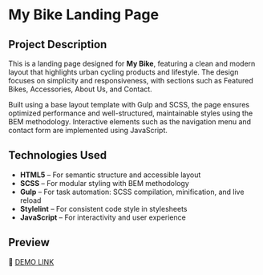 # My Bike Landing Page

## Project Description  
This is a landing page designed for **My Bike**, featuring a clean and modern layout that highlights urban cycling products and lifestyle. The design focuses on simplicity and responsiveness, with sections such as Featured Bikes, Accessories, About Us, and Contact.  

Built using a base layout template with Gulp and SCSS, the page ensures optimized performance and well-structured, maintainable styles using the BEM methodology. Interactive elements such as the navigation menu and contact form are implemented using JavaScript.

## Technologies Used  
- **HTML5** – For semantic structure and accessible layout  
- **SCSS** – For modular styling with BEM methodology  
- **Gulp** – For task automation: SCSS compilation, minification, and live reload  
- **Stylelint** – For consistent code style in stylesheets  
- **JavaScript** – For interactivity and user experience

## Preview  
🔗 [DEMO LINK](https://reb0rned.github.io/My-Bike/)

